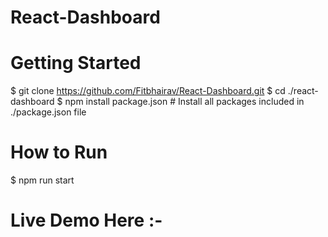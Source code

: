 # React-Dashboard
# Getting Started
$ git clone https://github.com/Fitbhairav/React-Dashboard.git
$ cd ./react-dashboard
$ npm install package.json           # Install all packages included in ./package.json file

# How to Run
$ npm run start

# Live Demo Here :-
